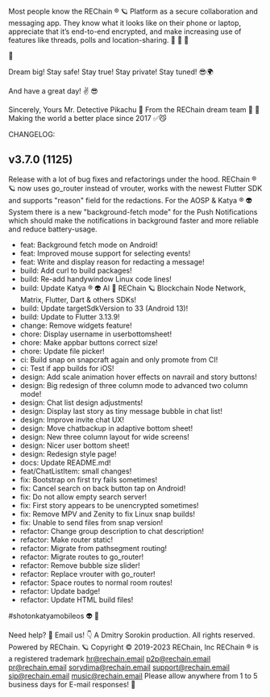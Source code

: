 Most people know the REChain ®️ 🪐 Platform as a secure collaboration and messaging app. They know what it looks like on their phone or laptop, appreciate that it’s end-to-end encrypted, and make increasing use of features like threads, polls and location-sharing. 🥰 🌈 📡

🦄

Dream big! Stay safe! Stay true! Stay private! Stay tuned! 😎🌍

And have a great day! ✌️ 😎

Sincerely, Yours Mr. Detective Pikachu 🐾
From the REChain dream team 🤗 👻
Making the world a better place since 2017 ✅😼

CHANGELOG:

## v3.7.0 (1125)

Release with a lot of bug fixes and refactorings under the hood. REChain ®️ 🪐 now uses go_router instead of vrouter, works with the newest Flutter SDK and supports "reason" field for the redactions. For the AOSP & Katya ® 👽 System there is a new "background-fetch mode" for the Push Notifications which should make the notifications in background faster and more reliable and reduce battery-usage.

- feat: Background fetch mode on Android!
- feat: Improved mouse support for selecting events!
- feat: Write and display reason for redacting a message!
- build: Add curl to build packages!
- build: Re-add handywindow Linux code lines!
- build: Update Katya ® 👽 AI 🧠 REChain 🪐 Blockchain Node Network, Matrix, Flutter, Dart & others SDKs!
- build: Update targetSdkVersion to 33 (Android 13)!
- build: Update to Flutter 3.13.9!
- change: Remove widgets feature!
- chore: Display username in userbottomsheet!
- chore: Make appbar buttons correct size!
- chore: Update file picker!
- ci: Build snap on snapcraft again and only promote from CI!
- ci: Test if app builds for iOS!
- design: Add scale animation hover effects on navrail and story buttons!
- design: Big redesign of three column mode to advanced two column mode!
- design: Chat list design adjustments!
- design: Display last story as tiny message bubble in chat list!
- design: Improve invite chat UX!
- design: Move chatbackup in adaptive bottom sheet!
- design: New three column layout for wide screens!
- design: Nicer user bottom sheet!
- design: Redesign style page!
- docs: Update README.md!
- feat/ChatListItem: small changes!
- fix: Bootstrap on first try fails sometimes!
- fix: Cancel search on back button tap on Android!
- fix: Do not allow empty search server!
- fix: First story appears to be unencrypted sometimes!
- fix: Remove MPV and Zenity to fix Linux snap builds!
- fix: Unable to send files from snap version!
- refactor: Change group description to chat description!
- refactor: Make router static!
- refactor: Migrate from pathsegment routing!
- refactor: Migrate routes to go_router!
- refactor: Remove bubble size slider!
- refactor: Replace vrouter with go_router!
- refactor: Space routes to normal room routes!
- refactor: Update badge!
- refactor: Update HTML build files!

#shotonkatyamobileos 👽 🤖

Need help? 🤔
Email us! 👇
A Dmitry Sorokin production. All rights reserved.
Powered by REChain. 🪐
Copyright © 2019-2023 REChain, Inc
REChain ® is a registered trademark
hr@rechain.email
p2p@rechain.email
pr@rechain.email
sorydima@rechain.email
support@rechain.email
sip@rechain.email
music@rechain.email
Please allow anywhere from 1 to 5 business days for E-mail responses! 💌